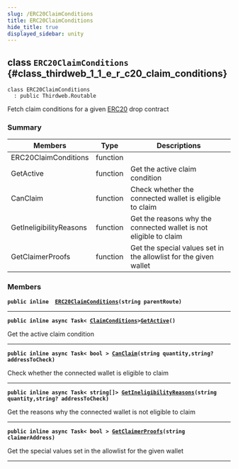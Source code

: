```yaml
---
slug: /ERC20ClaimConditions
title: ERC20ClaimConditions
hide_title: true
displayed_sidebar: unity
---
```


## class `ERC20ClaimConditions` {#class_thirdweb_1_1_e_r_c20_claim_conditions}

```
class ERC20ClaimConditions
  : public Thirdweb.Routable
```

Fetch claim conditions for a given [ERC20](docs/unity/ERC20.md#class_thirdweb_1_1_e_r_c20) drop contract

### Summary

| Members | Type | Descriptions |
| ------- | ---- | ------------ |
| ERC20ClaimConditions | function |  |
| GetActive | function | Get the active claim condition |
| CanClaim | function | Check whether the connected wallet is eligible to claim |
| GetIneligibilityReasons | function | Get the reasons why the connected wallet is not eligible to claim |
| GetClaimerProofs | function | Get the special values set in the allowlist for the given wallet |

### Members

**`public inline  `[`ERC20ClaimConditions`](#class_thirdweb_1_1_e_r_c20_claim_conditions_1af092ffd1d33b89eff3fb5aae38da50d7)`(string parentRoute)`**

---

**`public inline async Task< `[`ClaimConditions`](docs/unity/ClaimConditions.md#class_thirdweb_1_1_claim_conditions)` > `[`GetActive`](#class_thirdweb_1_1_e_r_c20_claim_conditions_1a9b3b8ed78acfbed1bb668b80317f7264)`()`**

Get the active claim condition

---

**`public inline async Task< bool > `[`CanClaim`](#class_thirdweb_1_1_e_r_c20_claim_conditions_1a24c23d6a498519ba782e6dd317e8bb2c)`(string quantity,string? addressToCheck)`**

Check whether the connected wallet is eligible to claim

---

**`public inline async Task< string[]> `[`GetIneligibilityReasons`](#class_thirdweb_1_1_e_r_c20_claim_conditions_1aa17c7838f1084749f8cd46515f2fc997)`(string quantity,string? addressToCheck)`**

Get the reasons why the connected wallet is not eligible to claim

---

**`public inline async Task< bool > `[`GetClaimerProofs`](#class_thirdweb_1_1_e_r_c20_claim_conditions_1a146c08501150a6340755d33620b4f758)`(string claimerAddress)`**

Get the special values set in the allowlist for the given wallet

---
